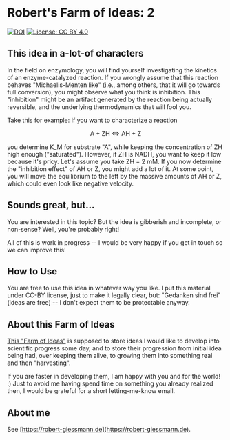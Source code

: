 # Robert's Farm of Ideas: 2

[![DOI](https://zenodo.org/badge/{badge-number-from-zenodo}.svg)](https://zenodo.org/badge/latestdoi/{badge-number-from-zenodo})
[![License: CC BY 4.0](https://img.shields.io/badge/License-CC%20BY%204.0-green.svg)](https://creativecommons.org/licenses/by/4.0/)

## This idea in a-lot-of characters
In the field on enzymology, you will find yourself investigating the kinetics of an enzyme-catalyzed reaction. If you wrongly assume that this reaction behaves "Michaelis-Menten like" (i.e., among others, that it will go towards full conversion), you might observe what you think is inhibition. This "inhibition" might be an artifact generated by the reaction being actually reversible, and the underlying thermodynamics that will fool you.

Take this for example: If you want to characterize a reaction

<p align="center">
  A + ZH <=> AH + Z
</p>

you determine K_M for substrate "A", while keeping the concentration of ZH high enough ("saturated"). However, if ZH is NADH, you want to keep it low because it's pricy. Let's assume you take ZH = 2 mM. If you now determine the "inhibition effect" of AH or Z, you might add a lot of it. At some point, you will move the equilibrium to the left by the massive amounts of AH or Z, which could even look like negative velocity. 

## Sounds great, but...
You are interested in this topic? But the idea is gibberish and incomplete, or non-sense? Well, you're probably right! 

All of this is work in progress -- I would be very happy if you get in touch so we can improve this!

## How to Use
You are free to use this idea in whatever way you like. I put this material under CC-BY license, just to make it legally clear, but: "Gedanken sind frei" (ideas are free) -- I don't expect them to be protectable anyway.

## About this Farm of Ideas
[This "Farm of Ideas"](https://github.com/roberts-farm-of-ideas) is supposed to store ideas I would like to develop into scientific progress some day, and to store their progression from initial idea being had, over keeping them alive, to growing them into something real and then "harvesting". 

If you are faster in developing them, I am happy with you and for the world! :) Just to avoid me having spend time on something you already realized then, I would be grateful for a short letting-me-know email.

## About me
See [https://robert-giessmann.de](https://robert-giessmann.de).

